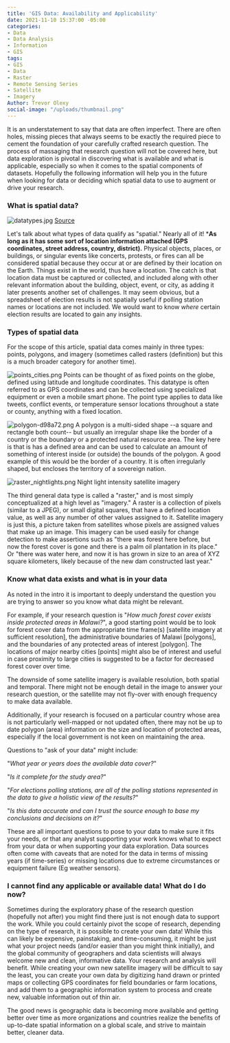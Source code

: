 ```yaml
---
title: 'GIS Data: Availability and Applicability'
date: 2021-11-10 15:37:00 -05:00
categories:
- Data
- Data Analysis
- Information
- GIS
tags:
- GIS
- Data
- Raster
- Remote Sensing Series
- Satellite
- Imagery
Author: Trevor Olexy
social-image: "/uploads/thumbnail.png"
---
```


It is an understatement to say that data are often imperfect. There are often holes, missing pieces that always seems to be exactly the required piece to cement the foundation of your carefully crafted research question. The process of massaging that research question will not be covered here, but data exploration is pivotal in discovering what is available and what is applicable, especially so when it comes to the spatial components of datasets. Hopefully the following information will help you in the future when looking for data or deciding which spatial data to use to augment or drive your research. 

### What is spatial data?
![datatypes.jpg](/uploads/datatypes.jpg)
[Source ](https://saylordotorg.github.io/text_essentials-of-geographic-information-systems/s11-geospatial-analysis-i-vector-o.html)

Let's talk about what types of data qualify as "spatial." Nearly all of it! ***As long as it has some sort of location information attached (GPS coordinates, street address, country, district).** Physical objects, places, or buildings, or singular events like concerts, protests, or fires can all be considered spatial because they occur at or are defined by their location on the Earth. Things exist in the world, thus have a location. The catch is that location data must be captured or collected, and included along with other relevant information about the building, object, event, or city, as adding it later presents another set of challenges. It may seem obvious, but a spreadsheet of election results is not spatially useful if polling station names or locations are not included. We would want to know *where* certain election results are located to gain any insights.

### Types of spatial data

For the scope of this article, spatial data comes mainly in three types: points, polygons, and imagery (sometimes called rasters (definition) but this is a much broader category for another time).

![points_cities.png](/uploads/points_cities.png)
Points can be thought of as fixed points on the globe, defined using latitude and longitude coordinates. This datatype is often referred to as GPS coordinates and can be collected using specialized equipment or even a mobile smart phone. The point type applies to data like tweets, conflict events, or temperature sensor locations throughout a state or county, anything with a fixed location.

![polygon-d98a72.png](/uploads/polygon-d98a72.png)
A polygon is a multi-sided shape --a square and rectangle both count-- but usually an irregular shape like the border of a country or the boundary or a protected natural resource area. The key here is that is has a defined area and can be used to calculate an amount of something of interest inside (or outside) the bounds of the polygon. A good example of this would be the border of a country. It is often irregularly shaped, but encloses the territory of a sovereign nation. 
	
![raster_nightlights.png](/uploads/raster_nightlights.png)
Night light intensity satellite imagery

The third general data type is called a "raster," and is most simply conceptualized at a high level as "imagery." A raster is a collection of pixels (similar to a JPEG), or small digital squares, that have a defined location value, as well as any number of other values assigned to it. Satellite imagery is just this, a picture taken from satellites whose pixels are assigned values that make up an image. This imagery can be used easily for change detection to make assertions such as "there was forest here before, but now the forest cover is gone and there is a palm oil plantation in its place." Or "there was water here, and now it is has grown in size to an area of XYZ square kilometers, likely because of the new dam constructed last year."
			
			
### Know what data exists and what is in your data

As noted in the intro it is important to deeply understand the question you are trying to answer so you know what data might be relevant. 
	
For example, if your research question is "*How much forest cover exists inside protected areas in Malawi?*", a good starting point would be to look for forest cover data from the appropriate time frame(s) [satellite imagery at sufficient resolution], the administrative boundaries of Malawi [polygons], and the boundaries of any protected areas of interest [polygon]. The locations of major nearby cities [points] might also be of interest and useful in case proximity to large cities is suggested to be a factor for decreased forest cover over time. 
	
The downside of some satellite imagery is available resolution, both spatial and temporal. There might not be enough detail in the image to answer your research question, or the satellite may not fly-over with enough frequency to make data available. 
		
Additionally, if your research is focused on a particular country whose area is not particularly well-mapped or not updated often, there may not be up to date polygon (area) information on the size and location of protected areas, especially if the local government is not keen on maintaining the area. 
				
Questions to "ask of your data" might include:

"*What year or years does the available data cover?*"

"*Is it complete for the study area?*"

"*For elections polling stations, are all of the polling stations represented in the data to give a holistic view of the results?*"

"*Is this data accurate and can I trust the source enough to base my conclusions and decisions on it?*"
	
These are all important questions to pose to your data to make sure it fits your needs, or that any analyst supporting your work knows what to expect from your data or when supporting your data exploration. Data sources often come with caveats that are noted for the data in terms of missing years (if time-series) or missing locations due to extreme circumstances or equipment failure (Eg weather sensors).
			
### I cannot find any applicable or available data! What do I do now?

Sometimes during the exploratory phase of the research question (hopefully not after) you might find there just is not enough data to support the work. While you could certainly pivot the scope of research, depending on the type of research, it is  possible to create your own data! While this can likely be expensive, painstaking, and time-consuming, it might be just what your project needs (and/or easier than you might think initially), and the global community of geographers and data scientists will always welcome new and clean, informative data. Your research and analysis will benefit. While creating your own new satellite imagery will be difficult to say the least, you can create your own data by digitizing hand drawn or printed maps or collecting GPS coordinates for field boundaries or farm locations, and add them to a geographic information system to process and create new, valuable information out of thin air. 

The good news is geographic data is becoming more available and getting better over time as more organizations and countries realize the benefits of up-to-date spatial information on a global scale, and strive to maintain better, cleaner data. 